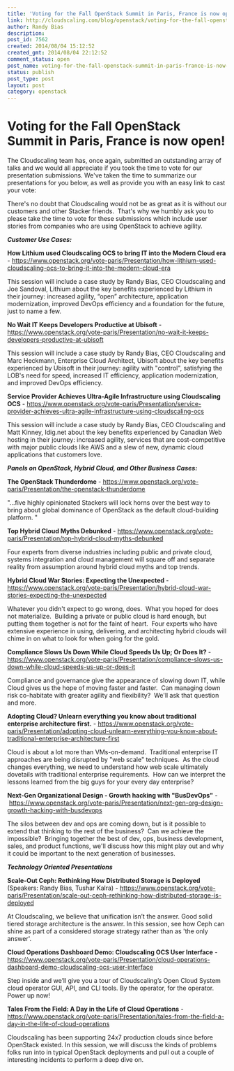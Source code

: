 ```yaml
---
title: 'Voting for the Fall OpenStack Summit in Paris, France is now open!'
link: http://cloudscaling.com/blog/openstack/voting-for-the-fall-openstack-summit-in-paris-france-is-now-open/
author: Randy Bias
description: 
post_id: 7562
created: 2014/08/04 15:12:52
created_gmt: 2014/08/04 22:12:52
comment_status: open
post_name: voting-for-the-fall-openstack-summit-in-paris-france-is-now-open
status: publish
post_type: post
layout: post
category: openstack
---
```


# Voting for the Fall OpenStack Summit in Paris, France is now open!

The Cloudscaling team has, once again, submitted an outstanding array of talks and we would all appreciate if you took the time to vote for our presentation submissions. We've taken the time to summarize our presentations for you below, as well as provide you with an easy link to cast your vote:

There's no doubt that Cloudscaling would not be as great as it is without our customers and other Stacker friends.  That's why we humbly ask you to please take the time to vote for these submissions which include user stories from companies who are using OpenStack to achieve agility.

_**Customer Use Cases:**_

**How Lithium used Cloudscaling OCS to bring IT into the Modern Cloud era** \- <https://www.openstack.org/vote-paris/Presentation/how-lithium-used-cloudscaling-ocs-to-bring-it-into-the-modern-cloud-era>

This session will include a case study by Randy Bias, CEO Cloudscaling and Joe Sandoval, Lithium about the key benefits experienced by Lithium in their journey: increased agility, “open” architecture, application modernization, improved DevOps efficiency and a foundation for the future, just to name a few.

**No Wait IT Keeps Developers Productive at Ubisoft** \- <https://www.openstack.org/vote-paris/Presentation/no-wait-it-keeps-developers-productive-at-ubisoft>

This session will include a case study by Randy Bias, CEO Cloudscaling and Marc Heckmann, Enterprise Cloud Architect, Ubisoft about the key benefits experienced by Ubisoft in their journey: agility with "control", satisfying the LOB's need for speed, increased IT efficiency, application modernization, and improved DevOps efficiency.

**Service Provider Achieves Ultra-Agile Infrastructure using Cloudscaling OCS** \- <https://www.openstack.org/vote-paris/Presentation/service-provider-achieves-ultra-agile-infrastructure-using-cloudscaling-ocs>

This session will include a case study by Randy Bias, CEO Cloudscaling and Matt Kinney, Idig.net about the key benefits experienced by Canadian Web hosting in their journey: increased agility, services that are cost-competitive with major public clouds like AWS and a slew of new, dynamic cloud applications that customers love.

_**Panels on OpenStack, Hybrid Cloud, and Other Business Cases:**_

**The OpenStack Thunderdome** \- <https://www.openstack.org/vote-paris/Presentation/the-openstack-thunderdome>

"...five highly opinionated Stackers will lock horns over the best way to bring about global dominance of OpenStack as the default cloud-building platform. "

**Top Hybrid Cloud Myths Debunked** \- <https://www.openstack.org/vote-paris/Presentation/top-hybrid-cloud-myths-debunked>

Four experts from diverse industries including public and private cloud, systems integration and cloud management will square off and separate reality from assumption around hybrid cloud myths and top trends.

**Hybrid Cloud War Stories: Expecting the Unexpected** \- <https://www.openstack.org/vote-paris/Presentation/hybrid-cloud-war-stories-expecting-the-unexpected>

Whatever you didn't expect to go wrong, does.  What you hoped for does not materialize.  Building a private or public cloud is hard enough, but putting them together is not for the faint of heart.  Four experts who have extensive experience in using, delivering, and architecting hybrid clouds will chime in on what to look for when going for the gold.

**Compliance Slows Us Down While Cloud Speeds Us Up; Or Does It?** \- <https://www.openstack.org/vote-paris/Presentation/compliance-slows-us-down-while-cloud-speeds-us-up-or-does-it>

Compliance and governance give the appearance of slowing down IT, while Cloud gives us the hope of moving faster and faster.  Can managing down risk co-habitate with greater agility and flexibility?  We'll ask that question and more.

**Adopting Cloud? Unlearn everything you know about traditional enterprise architecture first.** \- <https://www.openstack.org/vote-paris/Presentation/adopting-cloud-unlearn-everything-you-know-about-traditional-enterprise-architecture-first>

Cloud is about a lot more than VMs-on-demand.  Traditional enterprise IT approaches are being disrupted by "web scale" techniques.  As the cloud changes everything, we need to understand how web scale ultimately dovetails with traditional enterprise requirements.  How can we interpret the lessons learned from the big guys for your every day enterprise?

**Next-Gen Organizational Design - Growth hacking with "BusDevOps"** - <https://www.openstack.org/vote-paris/Presentation/next-gen-org-design-growth-hacking-with-busdevops>

The silos between dev and ops are coming down, but is it possible to extend that thinking to the rest of the business?  Can we achieve the impossible?  Bringing together the best of dev, ops, business development, sales, and product functions, we'll discuss how this might play out and why it could be important to the next generation of businesses.

_**Technology Oriented Presentations**_

**Scale-Out Ceph: Rethinking How Distributed Storage is Deployed** (Speakers: Randy Bias, Tushar Kalra) - <https://www.openstack.org/vote-paris/Presentation/scale-out-ceph-rethinking-how-distributed-storage-is-deployed>

At Cloudscaling, we believe that unification isn’t the answer. Good solid tiered storage architecture is the answer. In this session, see how Ceph can shine as part of a considered storage strategy rather than as 'the only answer'.

**Cloud Operations Dashboard Demo: Cloudscaling OCS User Interface** \- <https://www.openstack.org/vote-paris/Presentation/cloud-operations-dashboard-demo-cloudscaling-ocs-user-interface>

Step inside and we’ll give you a tour of Cloudscaling’s Open Cloud System cloud operator GUI, API, and CLI tools. By the operator, for the operator. Power up now!

**Tales From the Field: A Day in the Life of Cloud Operations** \- <https://www.openstack.org/vote-paris/Presentation/tales-from-the-field-a-day-in-the-life-of-cloud-operations>

Cloudscaling has been supporting 24x7 production clouds since before OpenStack existed. In this session, we will discuss the kinds of problems folks run into in typical OpenStack deployments and pull out a couple of interesting incidents to perform a deep dive on.